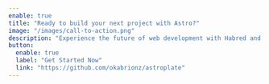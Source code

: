 ```yaml
---
enable: true
title: "Ready to build your next project with Astro?"
image: "/images/call-to-action.png"
description: "Experience the future of web development with Habred and Astro. Build lightning-fast static sites with ease and flexibility."
button:
  enable: true
  label: "Get Started Now"
  link: "https://github.com/okabrionz/astroplate"
---
```

